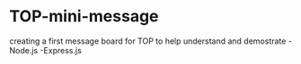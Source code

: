 # TOP-mini-message

creating a first message board for TOP to help understand and demostrate
-Node.js
-Express.js
